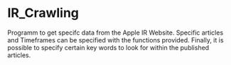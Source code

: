 # IR_Crawling
Programm to get specifc data from the Apple IR Website. 
Specific articles and Timeframes can be specified with the functions provided. 
Finally, it is possible to specify certain key words to look for within the published articles.
